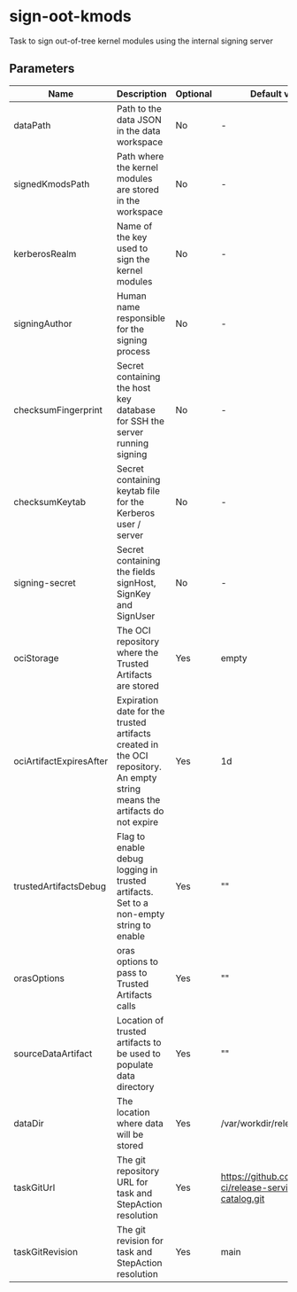 # sign-oot-kmods

Task to sign out-of-tree kernel modules using the internal signing server

## Parameters

| Name                    | Description                                                                                                                | Optional | Default value                                             |
|-------------------------|----------------------------------------------------------------------------------------------------------------------------|----------|-----------------------------------------------------------|
| dataPath                | Path to the data JSON in the data workspace                                                                                | No       | -                                                         |
| signedKmodsPath         | Path where the kernel modules are stored in the workspace                                                                  | No       | -                                                         |
| kerberosRealm           | Name of the key used to sign the kernel modules                                                                            | No       | -                                                         |
| signingAuthor           | Human name responsible for the signing process                                                                             | No       | -                                                         |
| checksumFingerprint     | Secret containing the host key database for SSH the server running signing                                                 | No       | -                                                         |
| checksumKeytab          | Secret containing keytab file for the Kerberos user / server                                                               | No       | -                                                         |
| signing-secret          | Secret containing the fields signHost, SignKey and SignUser                                                                | No       | -                                                         |
| ociStorage              | The OCI repository where the Trusted Artifacts are stored                                                                  | Yes      | empty                                                     |
| ociArtifactExpiresAfter | Expiration date for the trusted artifacts created in the OCI repository. An empty string means the artifacts do not expire | Yes      | 1d                                                        |
| trustedArtifactsDebug   | Flag to enable debug logging in trusted artifacts. Set to a non-empty string to enable                                     | Yes      | ""                                                        |
| orasOptions             | oras options to pass to Trusted Artifacts calls                                                                            | Yes      | ""                                                        |
| sourceDataArtifact      | Location of trusted artifacts to be used to populate data directory                                                        | Yes      | ""                                                        |
| dataDir                 | The location where data will be stored                                                                                     | Yes      | /var/workdir/release                                      |
| taskGitUrl              | The git repository URL for task and StepAction resolution                                                                  | Yes      | https://github.com/konflux-ci/release-service-catalog.git |
| taskGitRevision         | The git revision for task and StepAction resolution                                                                        | Yes      | main                                                      |
